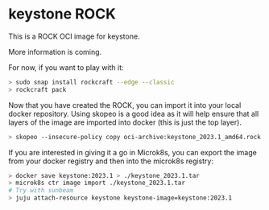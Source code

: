 # keystone ROCK

This is a ROCK OCI image for keystone.

More information is coming.

For now, if you want to play with it:

```bash
> sudo snap install rockcraft --edge --classic
> rockcraft pack
```

Now that you have created the ROCK, you can import it into
your local docker repository. Using skopeo is a good idea as
it will help ensure that all layers of the image are imported
into docker (this is just the top layer).

```bash
> skopeo --insecure-policy copy oci-archive:keystone_2023.1_amd64.rock docker-daemon:keystone:2023.1
```

If you are interested in giving it a go in Microk8s, you can
export the image from your docker registry and then into the
microk8s registry:

```bash
> docker save keystone:2023.1 > ./keystone_2023.1.tar
> microk8s ctr image import ./keystone_2023.1.tar
# Try with sunbeam
> juju attach-resource keystone keystone-image=keystone:2023.1
```
